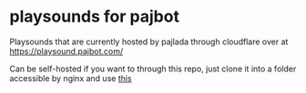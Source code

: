 # playsounds for pajbot
Playsounds that are currently hosted by pajlada through cloudflare over at https://playsound.pajbot.com/

Can be self-hosted if you want to through this repo, just clone it into a folder accessible by nginx and use [this](/nginx/playsound.pajbot.com)
